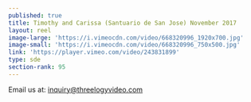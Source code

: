 ```yaml
---
published: true
title: Timothy and Carissa (Santuario de San Jose) November 2017
layout: reel
image-large: 'https://i.vimeocdn.com/video/668320996_1920x700.jpg'
image-small: 'https://i.vimeocdn.com/video/668320996_750x500.jpg'
link: 'https://player.vimeo.com/video/243831899'
type: sde
section-rank: 95
---
```

Email us at: inquiry@threelogyvideo.com